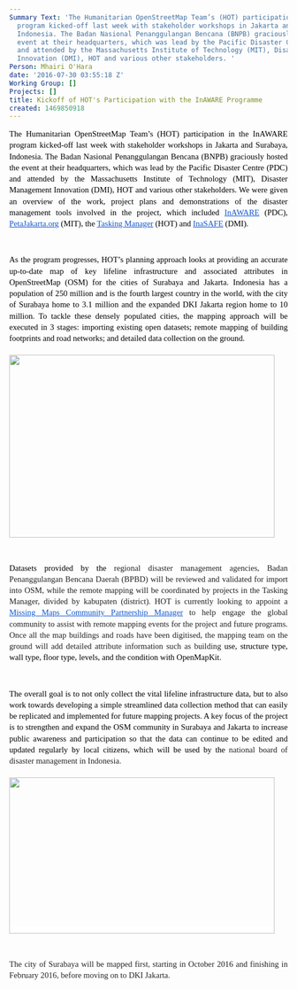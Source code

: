 ```yaml
---
Summary Text: 'The Humanitarian OpenStreetMap Team’s (HOT) participation in the InAWARE
  program kicked-off last week with stakeholder workshops in Jakarta and Surabaya,
  Indonesia. The Badan Nasional Penanggulangan Bencana (BNPB) graciously hosted the
  event at their headquarters, which was lead by the Pacific Disaster Centre (PDC)
  and attended by the Massachusetts Institute of Technology (MIT), Disaster Management
  Innovation (DMI), HOT and various other stakeholders. '
Person: Mhairi O'Hara
date: '2016-07-30 03:55:18 Z'
Working Group: []
Projects: []
title: Kickoff of HOT's Participation with the InAWARE Programme
created: 1469850918
---
```

<p style="line-height: 1.38; margin-top: 0pt; margin-bottom: 0pt; text-align: justify;" dir="ltr"><span style="font-size: 14.666666666666666px; font-family: Calibri; color: #000000; background-color: transparent; font-weight: 400; font-style: normal; font-variant: normal; text-decoration: none; vertical-align: baseline; white-space: pre-wrap;">The Humanitarian OpenStreetMap Team’s (HOT) participation in the InAWARE program kicked-off last week with stakeholder workshops in Jakarta and Surabaya, Indonesia. </span><span style="font-size: 14.666666666666666px; font-family: Calibri; color: #000000; background-color: #ffffff; font-weight: 400; font-style: normal; font-variant: normal; text-decoration: none; vertical-align: baseline; white-space: pre-wrap;">The Badan Nasional Penanggulangan Bencana (BNPB) graciously hosted the event at their headquarters, which was lead by </span><span style="font-size: 14.666666666666666px; font-family: Calibri; color: #000000; background-color: transparent; font-weight: 400; font-style: normal; font-variant: normal; text-decoration: none; vertical-align: baseline; white-space: pre-wrap;">the Pacific Disaster Centre (PDC) and attended by the Massachusetts Institute of Technology (MIT), Disaster Management Innovation (DMI), HOT and various other stakeholders. We were given an overview of the work, project plans and demonstrations of the disaster management tools involved in the project, which included </span><a style="text-decoration: none;" href="http://inaware.bnpb.go.id/inaware/"><span style="font-size: 14.666666666666666px; font-family: Calibri; color: #1155cc; background-color: transparent; font-weight: 400; font-style: normal; font-variant: normal; text-decoration: underline; vertical-align: baseline; white-space: pre-wrap;">InAWARE</span></a><span style="font-size: 14.666666666666666px; font-family: Calibri; color: #000000; background-color: transparent; font-weight: 400; font-style: normal; font-variant: normal; text-decoration: none; vertical-align: baseline; white-space: pre-wrap;"> (PDC), </span><a style="text-decoration: none;" href="https://www.petajakarta.org/banjir/en/"><span style="font-size: 14.666666666666666px; font-family: Calibri; color: #1155cc; background-color: transparent; font-weight: 400; font-style: normal; font-variant: normal; text-decoration: underline; vertical-align: baseline; white-space: pre-wrap;">PetaJakarta.org</span></a><span style="font-size: 14.666666666666666px; font-family: Calibri; color: #000000; background-color: transparent; font-weight: 400; font-style: normal; font-variant: normal; text-decoration: none; vertical-align: baseline; white-space: pre-wrap;"> (MIT), the </span><a style="text-decoration: none;" href="http://tasks.hotosm.org/"><span style="font-size: 14.666666666666666px; font-family: Calibri; color: #1155cc; background-color: transparent; font-weight: 400; font-style: normal; font-variant: normal; text-decoration: underline; vertical-align: baseline; white-space: pre-wrap;">Tasking Manager</span></a><span style="font-size: 14.666666666666666px; font-family: Calibri; color: #000000; background-color: transparent; font-weight: 400; font-style: normal; font-variant: normal; text-decoration: none; vertical-align: baseline; white-space: pre-wrap;"> (HOT) and </span><a style="text-decoration: none;" href="http://inasafe.org/"><span style="font-size: 14.666666666666666px; font-family: Calibri; color: #1155cc; background-color: transparent; font-weight: 400; font-style: normal; font-variant: normal; text-decoration: underline; vertical-align: baseline; white-space: pre-wrap;">InaSAFE</span></a><span style="font-size: 14.666666666666666px; font-family: Calibri; color: #000000; background-color: transparent; font-weight: 400; font-style: normal; font-variant: normal; text-decoration: none; vertical-align: baseline; white-space: pre-wrap;"> (DMI). </span></p><p>&nbsp;</p><p style="line-height: 1.38; margin-top: 0pt; margin-bottom: 0pt; text-align: justify;" dir="ltr"><span style="font-size: 14.666666666666666px; font-family: Calibri; color: #000000; background-color: transparent; font-weight: 400; font-style: normal; font-variant: normal; text-decoration: none; vertical-align: baseline; white-space: pre-wrap;">As the program progresses, HOT’s planning approach looks at providing an accurate up-to-date map of key lifeline infrastructure and associated attributes in OpenStreetMap (OSM) for the cities of Surabaya and Jakarta. Indonesia has a population of 250 million and is the fourth largest country in the world, with the city of Surabaya home to 3.1 million and the expanded DKI Jakarta region home to 10 million. To tackle these densely populated cities, the mapping approach will be executed in 3 stages: importing existing open datasets; remote mapping of building footprints and road networks; and detailed data collection on the ground.</span></p><p style="line-height: 1.38; margin-top: 0pt; margin-bottom: 0pt; text-align: justify;" dir="ltr">&nbsp;</p><p style="line-height: 1.38; margin-top: 0pt; margin-bottom: 0pt; text-align: justify;" dir="ltr"><span style="font-size: 14.666666666666666px; font-family: Calibri; color: #000000; background-color: transparent; font-weight: 400; font-style: normal; font-variant: normal; text-decoration: none; vertical-align: baseline; white-space: pre-wrap;"><img class="image-large" src="/sites/default/files/styles/large/public/Screen%20Shot%202016-07-30%20at%2011.24.24.png?itok=Z1zwoJny" alt="" width="480" height="330"></span></p><p><strong style="font-weight: normal;">&nbsp;</strong></p><p style="line-height: 1.38; margin-top: 0pt; margin-bottom: 0pt; text-align: justify;" dir="ltr"><span style="font-size: 14.666666666666666px; font-family: Calibri; color: #000000; background-color: transparent; font-weight: 400; font-style: normal; font-variant: normal; text-decoration: none; vertical-align: baseline; white-space: pre-wrap;">Datasets provided by the </span><span style="font-size: 14.666666666666666px; font-family: Calibri; color: #212121; background-color: #ffffff; font-weight: 400; font-style: normal; font-variant: normal; text-decoration: none; vertical-align: baseline; white-space: pre-wrap;">regional disaster management agencies, Badan Penanggulangan Bencana Daerah (BPBD) </span><span style="font-size: 14.666666666666666px; font-family: Calibri; color: #212121; background-color: transparent; font-weight: 400; font-style: normal; font-variant: normal; text-decoration: none; vertical-align: baseline; white-space: pre-wrap;">will be reviewed and validated for import into OSM, while the remote mapping will be coordinated by projects in the Tasking Manager, divided by kabupaten (district). HOT is currently looking to appoint a </span><a style="text-decoration: none;" href="https://hotosm.org/job/community_partnerships_manager_missing_maps/2016"><span style="font-size: 14.666666666666666px; font-family: Calibri; color: #1155cc; background-color: transparent; font-weight: 400; font-style: normal; font-variant: normal; text-decoration: underline; vertical-align: baseline; white-space: pre-wrap;">Missing Maps Community Partnership Manager</span></a><span style="font-size: 14.666666666666666px; font-family: Calibri; color: #212121; background-color: transparent; font-weight: 400; font-style: normal; font-variant: normal; text-decoration: none; vertical-align: baseline; white-space: pre-wrap;"> to help engage the global community to assist with remote mapping events for the project and future programs. Once all the map buildings and roads have been digitised, the mapping team on the ground will add detailed attribute information such as building </span><span style="font-size: 14.666666666666666px; font-family: Calibri; color: #000000; background-color: transparent; font-weight: 400; font-style: normal; font-variant: normal; text-decoration: none; vertical-align: baseline; white-space: pre-wrap;">use, structure type, wall type, floor type, levels, and the condition with OpenMapKit.</span></p><p><strong style="font-weight: normal;">&nbsp;</strong></p><p style="line-height: 1.38; margin-top: 0pt; margin-bottom: 0pt; text-align: justify;" dir="ltr"><span style="font-size: 14.666666666666666px; font-family: Calibri; color: #000000; background-color: transparent; font-weight: 400; font-style: normal; font-variant: normal; text-decoration: none; vertical-align: baseline; white-space: pre-wrap;">The overall goal is to not only collect the vital lifeline infrastructure data, but to also work towards developing a simple streamlined data collection method that can easily be replicated and implemented for future mapping projects. A key focus of the project is to strengthen and expand the OSM community in Surabaya and Jakarta to increase public awareness and participation so that the data can continue to be edited and updated regularly by local citizens, which will be used by the </span><span style="font-size: 14.666666666666666px; font-family: Calibri; color: #212121; background-color: #ffffff; font-weight: 400; font-style: normal; font-variant: normal; text-decoration: none; vertical-align: baseline; white-space: pre-wrap;">national board of disaster management in Indonesia.</span></p><p style="line-height: 1.38; margin-top: 0pt; margin-bottom: 0pt; text-align: justify;" dir="ltr">&nbsp;</p><p style="line-height: 1.38; margin-top: 0pt; margin-bottom: 0pt; text-align: justify;" dir="ltr"><span style="font-size: 14.666666666666666px; font-family: Calibri; color: #212121; background-color: #ffffff; font-weight: 400; font-style: normal; font-variant: normal; text-decoration: none; vertical-align: baseline; white-space: pre-wrap;"><img class="image-large" src="/sites/default/files/styles/large/public/surabaya-bpbd.jpg?itok=YIl_Zx_4" alt="" width="480" height="282"></span></p><p><span style="font-weight: normal;">&nbsp;</span></p><p style="line-height: 1.38; margin-top: 0pt; margin-bottom: 0pt; text-align: justify;" dir="ltr"><span style="font-size: 14.666666666666666px; font-family: Calibri; color: #212121; background-color: #ffffff; font-weight: 400; font-style: normal; font-variant: normal; text-decoration: none; vertical-align: baseline; white-space: pre-wrap;">The city of Surabaya will be mapped first, starting in October 2016 and finishing in February 2016, before moving on to DKI Jakarta.</span></p>
